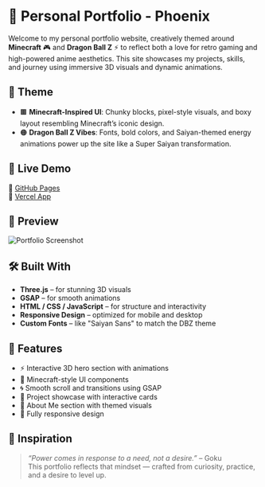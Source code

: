 # 🌟 Personal Portfolio - Phoenix

Welcome to my personal portfolio website, creatively themed around **Minecraft** 🎮 and **Dragon Ball Z** ⚡ to reflect both a love for retro gaming and high-powered anime aesthetics. This site showcases my projects, skills, and journey using immersive 3D visuals and dynamic animations.

## 🎨 Theme

- 🟫 **Minecraft-Inspired UI**: Chunky blocks, pixel-style visuals, and boxy layout resembling Minecraft’s iconic design.
- 🟠 **Dragon Ball Z Vibes**: Fonts, bold colors, and Saiyan-themed energy animations power up the site like a Super Saiyan transformation.

## 🚀 Live Demo

🔗 [GitHub Pages](https://phoenix-610.github.io/Portfolio/)  
🔗 [Vercel App](https://portfolio-cuks13gwr-phoenixs-projects-8611d26f.vercel.app/)

## 📸 Preview

<!-- Replace the path below with your actual image path or URL -->
![Portfolio Screenshot](./media/preview.png)


## 🛠️ Built With

- **Three.js** – for stunning 3D visuals  
- **GSAP** – for smooth animations  
- **HTML / CSS / JavaScript** – for structure and interactivity  
- **Responsive Design** – optimized for mobile and desktop  
- **Custom Fonts** – like "Saiyan Sans" to match the DBZ theme

## 📁 Features

- ⚡ Interactive 3D hero section with animations  
- 🧊 Minecraft-style UI components  
- 🌀 Smooth scroll and transitions using GSAP  
- 📂 Project showcase with interactive cards  
- 📜 About Me section with themed visuals  
- 📱 Fully responsive design

## 🧠 Inspiration

> *“Power comes in response to a need, not a desire.”* – Goku  
> This portfolio reflects that mindset — crafted from curiosity, practice, and a desire to level up.




